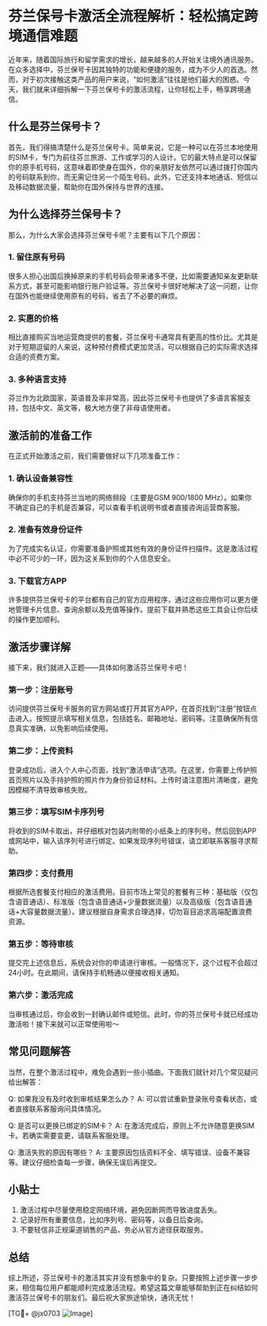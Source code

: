 # 芬兰保号卡激活全流程解析：轻松搞定跨境通信难题

近年来，随着国际旅行和留学需求的增长，越来越多的人开始关注境外通讯服务。在众多选择中，芬兰保号卡因其独特的功能和便捷的服务，成为不少人的首选。然而，对于初次接触这类产品的用户来说，“如何激活”往往是他们最大的困惑。今天，我们就来详细拆解一下芬兰保号卡的激活流程，让你轻松上手，畅享跨境通信。

## 什么是芬兰保号卡？

首先，我们得搞清楚什么是芬兰保号卡。简单来说，它是一种可以在芬兰本地使用的SIM卡，专门为前往芬兰旅游、工作或学习的人设计。它的最大特点是可以保留你的原手机号码，这意味着即使身在国外，你的亲朋好友依然可以通过拨打你国内的号码联系到你，而无需记住另一个陌生号码。此外，它还支持本地通话、短信以及移动数据流量，帮助你在国外保持与世界的连接。

## 为什么选择芬兰保号卡？

那么，为什么大家会选择芬兰保号卡呢？主要有以下几个原因：

### 1. 留住原有号码
很多人担心出国后换掉原来的手机号码会带来诸多不便，比如需要通知亲友更新联系方式，甚至可能影响银行账户验证等。芬兰保号卡很好地解决了这一问题，让你在国外也能继续使用原有的号码，省去了不必要的麻烦。

### 2. 实惠的价格
相比直接购买当地运营商提供的套餐，芬兰保号卡通常具有更高的性价比。尤其是对于短期逗留的人来说，这种预付费模式更加灵活，可以根据自己的实际需求选择合适的资费方案。

### 3. 多种语言支持
芬兰作为北欧国家，英语普及率非常高，因此芬兰保号卡也提供了多语言客服支持，包括中文、英文等，极大地方便了非母语使用者。

## 激活前的准备工作

在正式开始激活之前，我们需要做好以下几项准备工作：

### 1. 确认设备兼容性
确保你的手机支持芬兰当地的网络频段（主要是GSM 900/1800 MHz）。如果你不确定自己的手机是否兼容，可以查看手机说明书或者直接咨询运营商客服。

### 2. 准备有效身份证件
为了完成实名认证，你需要准备护照或其他有效的身份证件扫描件。这是激活过程中必不可少的一环，因为这关系到你的个人信息安全。

### 3. 下载官方APP
许多提供芬兰保号卡的平台都有自己的官方应用程序，通过这些应用你可以更方便地管理卡片信息、查询余额以及充值等操作。提前下载并熟悉这些工具会让你后续的操作更加顺利。

## 激活步骤详解

接下来，我们就进入正题——具体如何激活芬兰保号卡吧！

### 第一步：注册账号
访问提供芬兰保号卡服务的官方网站或打开其官方APP，在首页找到“注册”按钮点击进入。按照提示填写相关信息，包括姓名、邮箱地址、密码等。注意确保所有信息真实准确，以免影响后续使用。

### 第二步：上传资料
登录成功后，进入个人中心页面，找到“激活申请”选项。在这里，你需要上传护照首页照片以及手持护照的照片作为身份验证材料。上传时请注意图片清晰度，避免因模糊不清导致审核失败。

### 第三步：填写SIM卡序列号
将收到的SIM卡取出，并仔细核对包装内附带的小纸条上的序列号。然后回到APP或网站中，输入该序列号进行绑定。如果发现序列号错误，请立即联系客服寻求帮助。

### 第四步：支付费用
根据所选套餐支付相应的激活费用。目前市场上常见的套餐有三种：基础版（仅包含语音通话）、标准版（包含语音通话+少量数据流量）以及高级版（包含语音通话+大容量数据流量）。建议根据自身需求合理选择，切勿盲目追求高端配置浪费资源。

### 第五步：等待审核
提交完上述信息后，系统会对你的申请进行审核。一般情况下，这个过程不会超过24小时。在此期间，请保持手机畅通以便接收相关通知。

### 第六步：激活完成
当审核通过后，你会收到一封确认邮件或短信。此时，你的芬兰保号卡就已经成功激活啦！接下来就可以正常使用啦～

## 常见问题解答

当然，在整个激活过程中，难免会遇到一些小插曲。下面我们就针对几个常见疑问给出解答：

Q: 如果我没有及时收到审核结果怎么办？
A: 可以尝试重新登录账号查看状态，或者直接联系客服询问具体情况。

Q: 是否可以更换已绑定的SIM卡？
A: 在激活完成后，原则上不允许随意更换SIM卡。若确实需要变更，请联系客服处理。

Q: 激活失败的原因有哪些？
A: 主要原因包括资料不全、填写错误、设备不兼容等。建议仔细检查每一步骤，确保无误后再提交。

## 小贴士

1. 激活过程中尽量使用稳定网络环境，避免因断网而导致进度丢失。
2. 记录好所有重要信息，比如序列号、密码等，以备日后查询。
3. 不要轻信非正规渠道销售的产品，务必从官方途径获取服务。

## 总结

综上所述，芬兰保号卡的激活其实并没有想象中的复杂。只要按照上述步骤一步步来，相信每位用户都能顺利完成激活流程。希望这篇文章能够帮助到正在纠结如何激活芬兰保号卡的朋友们。最后祝大家旅途愉快，通讯无忧！

[TG💪+ @jx0703 ![Image](https://github.com/user-attachments/assets/dbca1d08-cadb-493c-b0ec-ad6f7a83f270)]